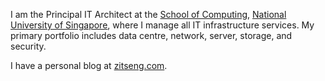I am the Principal IT Architect at the [School of Computing](https://www.comp.nus.edu.sg/),
[National University of Singapore](https://nus.edu.sg/), where I manage all IT infrastructure
services. My primary portfolio includes data centre, network, server, storage, and security.

I have a personal blog at [zitseng.com](https://zitseng.com/).
